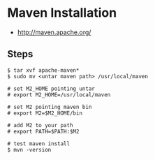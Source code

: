 # Maven Installation

- http://maven.apache.org/

## Steps

```shell
$ tar xvf apache-maven*
$ sudo mv <untar maven path> /usr/local/maven

# set M2_HOME pointing untar
# export M2_HOME=/usr/local/maven

# set M2 pointing maven bin
# export M2=$M2_HOME/bin

# add M2 to your path
# export PATH=$PATH:$M2

# test maven install
$ mvn -version
```
